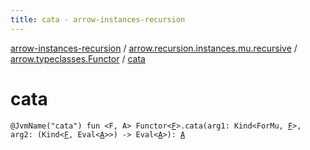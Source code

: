 ```yaml
---
title: cata - arrow-instances-recursion
---
```


[arrow-instances-recursion](../../index.html) / [arrow.recursion.instances.mu.recursive](../index.html) / [arrow.typeclasses.Functor](index.html) / [cata](./cata.html)

# cata

`@JvmName("cata") fun <F, A> Functor<`[`F`](cata.html#F)`>.cata(arg1: Kind<ForMu, `[`F`](cata.html#F)`>, arg2: (Kind<`[`F`](cata.html#F)`, Eval<`[`A`](cata.html#A)`>>) -> Eval<`[`A`](cata.html#A)`>): `[`A`](cata.html#A)